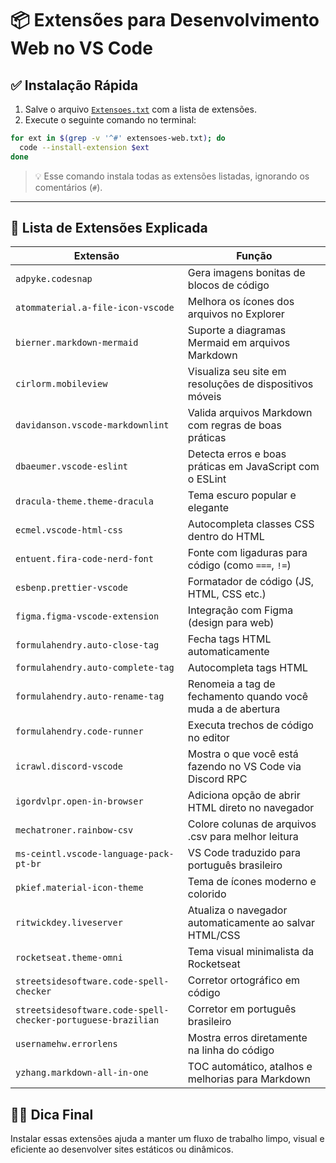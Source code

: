 # 📦 Extensões para Desenvolvimento Web no VS Code

## ✅ Instalação Rápida

1. Salve o arquivo [`Extensoes.txt`](Extensoes.txt) com a lista de extensões.
2. Execute o seguinte comando no terminal:

```bash
for ext in $(grep -v '^#' extensoes-web.txt); do
  code --install-extension $ext
done
```

> 💡 Esse comando instala todas as extensões listadas, ignorando os comentários (`#`).

---

## 🧩 Lista de Extensões Explicada

| Extensão                                                     | Função                                                      |
| ------------------------------------------------------------ | ----------------------------------------------------------- |
| `adpyke.codesnap`                                            | Gera imagens bonitas de blocos de código                    |
| `atommaterial.a-file-icon-vscode`                            | Melhora os ícones dos arquivos no Explorer                  |
| `bierner.markdown-mermaid`                                   | Suporte a diagramas Mermaid em arquivos Markdown            |
| `cirlorm.mobileview`                                         | Visualiza seu site em resoluções de dispositivos móveis     |
| `davidanson.vscode-markdownlint`                             | Valida arquivos Markdown com regras de boas práticas        |
| `dbaeumer.vscode-eslint`                                     | Detecta erros e boas práticas em JavaScript com o ESLint    |
| `dracula-theme.theme-dracula`                                | Tema escuro popular e elegante                              |
| `ecmel.vscode-html-css`                                      | Autocompleta classes CSS dentro do HTML                     |
| `entuent.fira-code-nerd-font`                                | Fonte com ligaduras para código (como `===`, `!=`)          |
| `esbenp.prettier-vscode`                                     | Formatador de código (JS, HTML, CSS etc.)                   |
| `figma.figma-vscode-extension`                               | Integração com Figma (design para web)                      |
| `formulahendry.auto-close-tag`                               | Fecha tags HTML automaticamente                             |
| `formulahendry.auto-complete-tag`                            | Autocompleta tags HTML                                      |
| `formulahendry.auto-rename-tag`                              | Renomeia a tag de fechamento quando você muda a de abertura |
| `formulahendry.code-runner`                                  | Executa trechos de código no editor                         |
| `icrawl.discord-vscode`                                      | Mostra o que você está fazendo no VS Code via Discord RPC   |
| `igordvlpr.open-in-browser`                                  | Adiciona opção de abrir HTML direto no navegador            |
| `mechatroner.rainbow-csv`                                    | Colore colunas de arquivos .csv para melhor leitura         |
| `ms-ceintl.vscode-language-pack-pt-br`                       | VS Code traduzido para português brasileiro                 |
| `pkief.material-icon-theme`                                  | Tema de ícones moderno e colorido                           |
| `ritwickdey.liveserver`                                      | Atualiza o navegador automaticamente ao salvar HTML/CSS     |
| `rocketseat.theme-omni`                                      | Tema visual minimalista da Rocketseat                       |
| `streetsidesoftware.code-spell-checker`                      | Corretor ortográfico em código                              |
| `streetsidesoftware.code-spell-checker-portuguese-brazilian` | Corretor em português brasileiro                            |
| `usernamehw.errorlens`                                       | Mostra erros diretamente na linha do código                 |
| `yzhang.markdown-all-in-one`                                 | TOC automático, atalhos e melhorias para Markdown           |

## 🧙‍♂️ Dica Final

Instalar essas extensões ajuda a manter um fluxo de trabalho limpo, visual e eficiente ao desenvolver sites estáticos ou dinâmicos.
